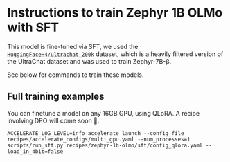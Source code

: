 
# Instructions to train Zephyr 1B OLMo with SFT

This model is fine-tuned via SFT, we used the [`HuggingFaceH4/ultrachat_200k`](https://huggingface.co/datasets/HuggingFaceH4/ultrachat_200k) dataset, which is a heavily filtered version of the UltraChat dataset and was used to train Zephyr-7B-β.

See below for commands to train these models.

## Full training examples

You can finetune a model on any 16GB GPU, using QLoRA. A recipe involving DPO will come soon 🤗.


```shell
ACCELERATE_LOG_LEVEL=info accelerate launch --config_file recipes/accelerate_configs/multi_gpu.yaml --num_processes=1 scripts/run_sft.py recipes/zephyr-1b-olmo/sft/config_qlora.yaml --load_in_4bit=false
```
